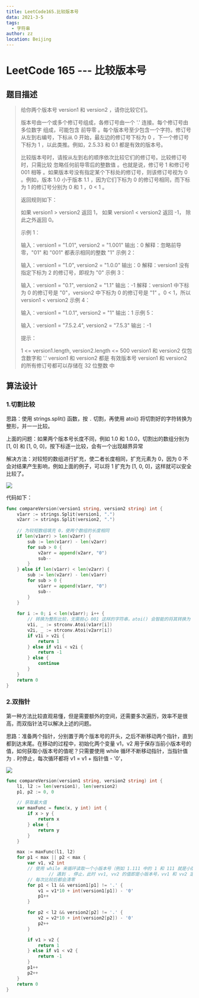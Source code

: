 ```yaml
---
title: LeetCode165.比较版本号
data: 2021-3-5
tags: 
  - 字符串
author: zz
location: Beijing
---
```



# LeetCode 165 --- 比较版本号



## 题目描述

> 给你两个版本号 version1 和 version2 ，请你比较它们。
>
> 版本号由一个或多个修订号组成，各修订号由一个 '.' 连接。每个修订号由 多位数字 组成，可能包含 前导零 。每个版本号至少包含一个字符。修订号从左到右编号，下标从 0 开始，最左边的修订号下标为 0 ，下一个修订号下标为 1 ，以此类推。例如，2.5.33 和 0.1 都是有效的版本号。
>
> 比较版本号时，请按从左到右的顺序依次比较它们的修订号。比较修订号时，只需比较 忽略任何前导零后的整数值 。也就是说，修订号 1 和修订号 001 相等 。如果版本号没有指定某个下标处的修订号，则该修订号视为 0 。例如，版本 1.0 小于版本 1.1 ，因为它们下标为 0 的修订号相同，而下标为 1 的修订号分别为 0 和 1 ，0 < 1 。
>
> 返回规则如下：
>
> 如果 version1 > version2 返回 1，
> 如果 version1 < version2 返回 -1，
> 除此之外返回 0。
>
>
> 示例 1：
>
> 输入：version1 = "1.01", version2 = "1.001"
> 输出：0
> 解释：忽略前导零，"01" 和 "001" 都表示相同的整数 "1"
> 示例 2：
>
> 输入：version1 = "1.0", version2 = "1.0.0"
> 输出：0
> 解释：version1 没有指定下标为 2 的修订号，即视为 "0"
> 示例 3：
>
> 输入：version1 = "0.1", version2 = "1.1"
> 输出：-1
> 解释：version1 中下标为 0 的修订号是 "0"，version2 中下标为 0 的修订号是 "1" 。0 < 1，所以 version1 < version2
> 示例 4：
>
> 输入：version1 = "1.0.1", version2 = "1"
> 输出：1
> 示例 5：
>
> 输入：version1 = "7.5.2.4", version2 = "7.5.3"
> 输出：-1
>
> 提示：
>
> 1 <= version1.length, version2.length <= 500
> version1 和 version2 仅包含数字和 '.'
> version1 和 version2 都是 有效版本号
> version1 和 version2 的所有修订号都可以存储在 32 位整数 中



## 算法设计

### 1.切割比较

思路：使用 strings.split() 函数，按 `.` 切割，再使用 atoi() 将切割好的字符转换为整形，并一一比较。

上面的问题：如果两个版本号长度不同，例如 1.0 和 1.0.0，切割出的数组分别为 [1, 0] 和 [1, 0, 0]，按下标逐一比较，会有一个出现越界异常

解决方法：对较短的数组进行扩充，使二者长度相同，扩充元素为 0，因为 0 不会对结果产生影响，例如上面的例子，可以将 1 扩充为 [1, 0, 0]，这样就可以安全比较了。

![](../../blog/.vuepress/public/leet165.png)



代码如下：

```go
func compareVersion(version1 string, version2 string) int {
    v1arr := strings.Split(version1, ".")
    v2arr := strings.Split(version2, ".")
    
  	// 为较短数组填充 0，使两个数组的长度相同
    if len(v1arr) > len(v2arr) {
        sub := len(v1arr) - len(v2arr)
        for sub > 0 {
            v2arr = append(v2arr, "0")
            sub--
        }
    } else if len(v1arr) < len(v2arr) {
        sub := len(v2arr) - len(v1arr)
        for sub > 0 {
            v1arr = append(v1arr, "0")
            sub--
        }
    }
    
    for i := 0; i < len(v1arr); i++ {
        // 转换为整形比较，无需担心 001 这样的字符串，atoi() 会智能的将其转换为 1
        v1i, _ := strconv.Atoi(v1arr[i])
        v2i, _ := strconv.Atoi(v2arr[i])
        if v1i > v2i {
            return 1
        } else if v1i < v2i {
            return -1
        } else {
            continue
        }
    }
    return 0
}
```



### 2.双指针

第一种方法比较直观易懂，但是需要额外的空间，还需要多次遍历，效率不是很高，而双指针法可以解决上述的问题。

思路：准备两个指针，分别置于两个版本号的开头，之后不断移动两个指针，直到都到达末尾。在移动的过程中，初始化两个变量 v1，v2 用于保存当前小版本号的值，如何获取小版本号的值呢？只需要使用 while 循环不断移动指针，当指针值为 `.` 时停止，每次循环都将 v1 = v1 + 指针值 - '0'，

![](../../blog/.vuepress/public/leet165-compare-version-number-two-point.png) 



```go
func compareVersion(version1 string, version2 string) int {
    l1, l2 := len(version1), len(version2)
    p1, p2 := 0, 0

  	// 获取最大值 
    var maxFunc = func(x, y int) int {
        if x > y {
            return x
        } else {
            return y
        }
    }

    max := maxFunc(l1, l2)
    for p1 < max || p2 < max {
        var v1, v2 int
      	// 使用 while 来循环读取一个小版本号（例如 1.111 中的 1 和 111 就是小版本号），
 				// 遇到 . 停止，此时 vv1, vv2 的值即是小版本号，vv1 和 vv2 定义在外层 for 内，
        // 每次比较后都会清零
        for p1 < l1 && version1[p1] != '.' {
            v1 = v1*10 + int(version1[p1]) - '0'
            p1++
        }

        for p2 < l2 && version2[p2] != '.' {
            v2 = v2*10 + int(version2[p2]) - '0'
            p2++
        }

        if v1 > v2 {
            return 1
        } else if v1 < v2 {
            return -1
        }
        p1++
        p2++
    }
    return 0
}
```



<Vssue :title="$title" />